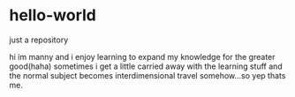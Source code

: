 # hello-world

just a repository

hi im manny and i enjoy learning to expand my knowledge for the greater good(haha)
sometimes i get a little carried away with the learning stuff and the normal subject
becomes interdimensional travel somehow...so yep thats me.
